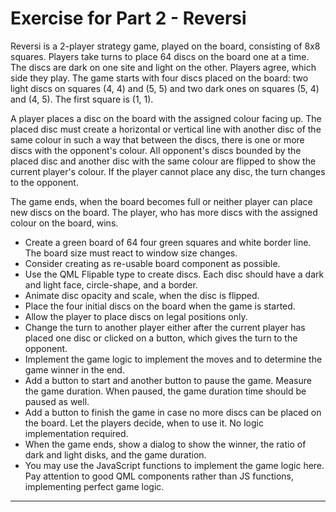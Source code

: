 # Exercise for Part 2 - Reversi

Reversi is a 2-player strategy game, played on the board, consisting of 8x8 squares. Players take turns to place 64 discs on the board one at a time. The discs are dark on one site and light on the other. Players agree, which side they play. The game starts with four discs placed on the board: two light discs on squares (4, 4) and (5, 5) and two dark ones on squares (5, 4) and (4, 5). The first square is (1, 1). 

A player places a disc on the board with the assigned colour facing up. The placed disc must create a horizontal or vertical line with another disc of the same colour in such a way that between the discs, there is one or more discs with the opponent's colour. All opponent's discs bounded by the placed disc and another disc with the same colour are flipped to show the current player's colour. If the player cannot place any disc, the turn changes to the opponent.

The game ends, when the board becomes full or neither player can place new discs on the board. The player, who has more discs with the assigned colour on the board, wins.

* Create a green board of 64 four green squares and white border line. The board size must react to window size changes.
* Consider creating as re-usable board component as possible.
* Use the QML Flipable type to create discs. Each disc should have a dark and light face, circle-shape, and a border.
* Animate disc opacity and scale, when the disc is flipped. 
* Place the four initial discs on the board when the game is started.
* Allow the player to place discs on legal positions only.
* Change the turn to another player either after the current player has placed one disc or clicked on a button, which gives the turn to the opponent. 
* Implement the game logic to implement the moves and to determine the game winner in the end. 
* Add a button to start and another button to pause the game. Measure the game duration. When paused, the game duration time should be paused as well. 
* Add a button to finish the game in case no more discs can be placed on the board. Let the players decide, when to use it. No logic implementation required. 
* When the game ends, show a dialog to show the winner, the ratio of dark and light disks, and the game duration.
* You may use the JavaScript functions to implement the game logic here. Pay attention to good QML components rather than JS functions, implementing perfect game logic.


****
